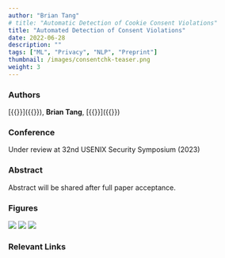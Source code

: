 ```yaml
---
author: "Brian Tang"
# title: "Automatic Detection of Cookie Consent Violations"
title: "Automated Detection of Consent Violations"
date: 2022-06-28
description: ""
tags: ["ML", "Privacy", "NLP", "Preprint"]
thumbnail: /images/consentchk-teaser.png
weight: 3
---
```


### Authors

[{{<param duc>}}]({{<param ducURL>}}), **Brian Tang**, [{{<param shin>}}]({{<param shinURL>}})

### Conference

Under review at 32nd USENIX Security Symposium (2023)

### Abstract

Abstract will be shared after full paper acceptance.
<!-- Online services increasingly provide users with cookie consent settings to accept/reject the cookies placed on their web browsers. Unlike other GDPR-specific requirements, using cookies without user consent would violate consumer protection laws anywhere in the world. However, little has been done to understand the violations of users’ cookie consent/rejection from a global standpoint. To remedy this important oversight, we propose an end-to-end automated system, called ConsentChk, that analyzes and detects inconsistencies between a website’s cookie usage and users’ cookie consent preferences. ConsentChk detects and analyzes the cookie usage and consent preferences even on the websites that do not display cookie banners for new visitors. We design a machine-learning-based classifier to detect/locate cookie preference buttons to activate cookie setting menus with an 85.96% top-3 score. We build a formal model to systematically categorize the types of cookie consent violations. Our in-depth evaluation demonstrates a high precision of > 91% of ConsentChk’s end-to-end violation detection performance. In a large-scale study on 101,703 top global websites, we find 82.20% and 81.86% of the websites with detected cookie settings to use user-rejected cookies when accessing them from inside and outside of the EU, respectively. Our measurement of rejected cookie usage violations covers cookie management platforms with a 3X more market share than state-of-the-art studies. Our findings indicate the prevalence of misleading, or even deceptive, cookie consent management, raising their awareness among all stakeholders — end-users, website owners and developers as well as regulators -->

### Figures

![](/images/consentchk-example.png)
![](/images/consentchk-distribution.png)
![](/images/consentchk-pipeline.png)

### Relevant Links

